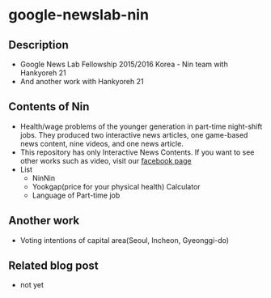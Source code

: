 # google-newslab-nin

## Description
- Google News Lab Fellowship 2015/2016 Korea - Nin team with Hankyoreh 21
- And another work with Hankyoreh 21

## Contents of Nin
- Health/wage problems of the younger generation in part-time night-shift jobs. They produced two interactive news articles, one game-based news content, nine videos, and one news article.
- This repository has only Interactive News Contents. If you want to see other works such as video, visit our [facebook page](https://www.facebook.com/yooktam/)
- List
  - NinNin
  - Yookgap(price for your physical health) Calculator
  - Language of Part-time job

## Another work
- Voting intentions of capital area(Seoul, Incheon, Gyeonggi-do)

## Related blog post
- not yet

